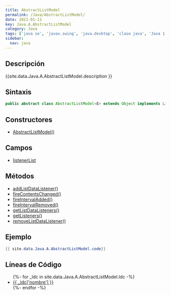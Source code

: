 ```yaml
---
title: AbstractListModel
permalink: /Java/AbstractListModel/
date: 2021-01-11
key: Java.A.AbstractListModel
category: Java
tags: ['java se', 'javax.swing', 'java.desktop', 'clase java', 'Java 1.2']
sidebar: 
  nav: java
---
```


## Descripción
{{site.data.Java.A.AbstractListModel.description }}

## Sintaxis
~~~java
public abstract class AbstractListModel<E> extends Object implements ListModel<E>, Serializable
~~~

## Constructores
* [AbstractListModel()](/Java/AbstractListModel/AbstractListModel/)

## Campos
* [listenerList](/Java/AbstractListModel/listenerList)

## Métodos
* [addListDataListener()](/Java/AbstractListModel/addListDataListener)
* [fireContentsChanged()](/Java/AbstractListModel/fireContentsChanged)
* [fireIntervalAdded()](/Java/AbstractListModel/fireIntervalAdded)
* [fireIntervalRemoved()](/Java/AbstractListModel/fireIntervalRemoved)
* [getListDataListeners()](/Java/AbstractListModel/getListDataListeners)
* [getListeners()](/Java/AbstractListModel/getListeners)
* [removeListDataListener()](/Java/AbstractListModel/removeListDataListener)

## Ejemplo
~~~java
{{ site.data.Java.A.AbstractListModel.code}}
~~~

## Líneas de Código
<ul>
{%- for _ldc in site.data.Java.A.AbstractListModel.ldc -%}
   <li>
       <a href="{{_ldc['url'] }}">{{ _ldc['nombre'] }}</a>
   </li>
{%- endfor -%}
</ul>
